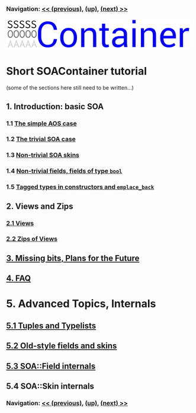 ### Navigation: [<< (previous)](tutorial.md), [(up)](tutorial.md), [(next) >>](intro-1.1.md)

![SOA Container logo](../doc/SOAContainer.svg)
# Short SOAContainer tutorial

(some of the sections here still need to be written...)

## 1. Introduction: basic SOA

### 1.1 [The simple AOS case](intro-1.1.md)

### 1.2 [The trivial SOA case](intro-1.2.md)

### 1.3 [Non-trivial SOA skins](intro-1.3.md)

### 1.4 [Non-trivial fields, fields of type `bool`](intro-1.4.md)

### 1.5 [Tagged types in constructors and `emplace_back`](intro-1.5.md)

## 2. Views and Zips

### [2.1 Views](viewzip-2.1.md)

### [2.2 Zips of Views](viewzip-2.2.md)

## [3. Missing bits, Plans for the Future](future-3.md)

## [4. FAQ](faq-4.md)

# 5. Advanced Topics, Internals

## [5.1 Tuples and Typelists](internals-5.1.md)

## [5.2 Old-style fields and skins](internals-5.2.md)

## [5.3 SOA::Field internals](internals-5.3.md)

## 5.4 SOA::Skin internals

### Navigation: [<< (previous)](internals-5.3.md), [(up)](tutorial.md), [(next) >>](tutorial.md)
